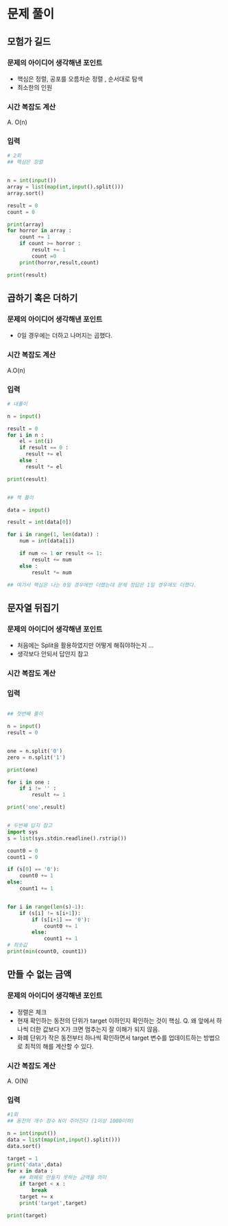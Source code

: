 # 문제 풀이

## 모험가 길드

### 문제의 아이디어 생각해낸 포인트

- 핵심은 정렬, 공포를 오름차순 정렬 , 순서대로 탐색
- 최소한의 인원

### 시간 복잡도 계산

A. O(n)

### 입력

```python
# 2회
## 핵심은 정렬


n = int(input())
array = list(map(int,input().split()))
array.sort()

result = 0
count = 0

print(array)
for horror in array :
    count += 1
    if count >= horror :
        result += 1
        count =0
    print(horror,result,count)

print(result)


```

## 곱하기 혹은 더하기

### 문제의 아이디어 생각해낸 포인트

- 0일 경우에는 더하고 나머지는 곱했다.

### 시간 복잡도 계산

A.O(n)

### 입력

```python
# 내풀이

n = input()

result = 0
for i in n :
    el = int(i)
    if result == 0 :
      result += el
    else :
      result *= el

print(result)


## 책 풀이

data = input()

result = int(data[0])

for i in range(1, len(data)) :
    num = int(data[i])

    if num <= 1 or result <= 1:
        result += num
    else :
        result *= num

## 여기서 핵심은 나는 0일 경우에만 더했는데 문제 정답은 1일 경우에도 더했다.
```

## 문자열 뒤집기

### 문제의 아이디어 생각해낸 포인트

- 처음에는 Split을 활용하였지만 어떻게 해줘야하는지 ...
- 생각보다 안되서 답안지 참고

### 시간 복잡도 계산

### 입력

```py

## 첫번째 풀이

n = input()
result = 0


one = n.split('0')
zero = n.split('1')

print(one)

for i in one :
    if i != '' :
        result += 1

print('one',result)


# 두번째 답지 참고
import sys
s = list(sys.stdin.readline().rstrip())

count0 = 0
count1 = 0

if (s[0] == '0'):
    count0 += 1
else:
    count1 += 1


for i in range(len(s)-1):
    if (s[i] != s[i+1]):
        if (s[i+1] == '0'):
            count0 += 1
        else:
            count1 += 1
# 최솟값
print(min(count0, count1))
```

## 만들 수 없는 금액

### 문제의 아이디어 생각해낸 포인트

- 정렬은 체크
- 현재 확인하는 동전의 단위가 target 이하인지 확인하는 것이 핵심.
  Q. 왜 앞에서 하나씩 더한 값보다 X가 크면 멈추는지 잘 이해가 되지 않음.
- 화폐 단위가 작은 동전부터 하나씩 확인하면서 target 변수를 업데이트하는 방법으로 최적의 해를 계산할 수 있다.

### 시간 복잡도 계산

A. O(N)

### 입력

```python
#1회
## 동전의 개수 정수 N이 주어진다 (1이상 1000이하)

n = int(input())
data = list(map(int,input().split()))
data.sort()

target = 1
print('data',data)
for x in data :
    ## 화폐로 만들지 못하는 금액을 의미
    if target < x :
        break
    target += x
    print('target',target)

print(target)
```
